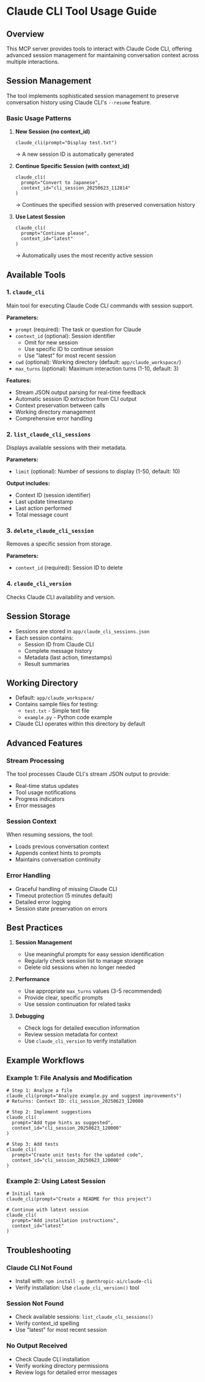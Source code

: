 # Claude CLI Tool Usage Guide

## Overview

This MCP server provides tools to interact with Claude Code CLI, offering advanced session management for maintaining conversation context across multiple interactions.

## Session Management

The tool implements sophisticated session management to preserve conversation history using Claude CLI's `--resume` feature.

### Basic Usage Patterns

1. **New Session (no context_id)**
   ```
   claude_cli(prompt="Display test.txt")
   ```
   → A new session ID is automatically generated

2. **Continue Specific Session (with context_id)**
   ```
   claude_cli(
     prompt="Convert to Japanese", 
     context_id="cli_session_20250623_112814"
   )
   ```
   → Continues the specified session with preserved conversation history

3. **Use Latest Session**
   ```
   claude_cli(
     prompt="Continue please", 
     context_id="latest"
   )
   ```
   → Automatically uses the most recently active session

## Available Tools

### 1. `claude_cli`
Main tool for executing Claude Code CLI commands with session support.

**Parameters:**
- `prompt` (required): The task or question for Claude
- `context_id` (optional): Session identifier
  - Omit for new session
  - Use specific ID to continue session
  - Use "latest" for most recent session
- `cwd` (optional): Working directory (default: `app/claude_workspace/`)
- `max_turns` (optional): Maximum interaction turns (1-10, default: 3)

**Features:**
- Stream JSON output parsing for real-time feedback
- Automatic session ID extraction from CLI output
- Context preservation between calls
- Working directory management
- Comprehensive error handling

### 2. `list_claude_cli_sessions`
Displays available sessions with their metadata.

**Parameters:**
- `limit` (optional): Number of sessions to display (1-50, default: 10)

**Output includes:**
- Context ID (session identifier)
- Last update timestamp
- Last action performed
- Total message count

### 3. `delete_claude_cli_session`
Removes a specific session from storage.

**Parameters:**
- `context_id` (required): Session ID to delete

### 4. `claude_cli_version`
Checks Claude CLI availability and version.

## Session Storage

- Sessions are stored in `app/claude_cli_sessions.json`
- Each session contains:
  - Session ID from Claude CLI
  - Complete message history
  - Metadata (last action, timestamps)
  - Result summaries

## Working Directory

- Default: `app/claude_workspace/`
- Contains sample files for testing:
  - `test.txt` - Simple text file
  - `example.py` - Python code example
- Claude CLI operates within this directory by default

## Advanced Features

### Stream Processing
The tool processes Claude CLI's stream JSON output to provide:
- Real-time status updates
- Tool usage notifications
- Progress indicators
- Error messages

### Session Context
When resuming sessions, the tool:
- Loads previous conversation context
- Appends context hints to prompts
- Maintains conversation continuity

### Error Handling
- Graceful handling of missing Claude CLI
- Timeout protection (5 minutes default)
- Detailed error logging
- Session state preservation on errors

## Best Practices

1. **Session Management**
   - Use meaningful prompts for easy session identification
   - Regularly check session list to manage storage
   - Delete old sessions when no longer needed

2. **Performance**
   - Use appropriate `max_turns` values (3-5 recommended)
   - Provide clear, specific prompts
   - Use session continuation for related tasks

3. **Debugging**
   - Check logs for detailed execution information
   - Review session metadata for context
   - Use `claude_cli_version` to verify installation

## Example Workflows

### Example 1: File Analysis and Modification
```
# Step 1: Analyze a file
claude_cli(prompt="Analyze example.py and suggest improvements")
# Returns: Context ID: cli_session_20250623_120000

# Step 2: Implement suggestions
claude_cli(
  prompt="Add type hints as suggested",
  context_id="cli_session_20250623_120000"
)

# Step 3: Add tests
claude_cli(
  prompt="Create unit tests for the updated code",
  context_id="cli_session_20250623_120000"
)
```

### Example 2: Using Latest Session
```
# Initial task
claude_cli(prompt="Create a README for this project")

# Continue with latest session
claude_cli(
  prompt="Add installation instructions",
  context_id="latest"
)
```

## Troubleshooting

### Claude CLI Not Found
- Install with: `npm install -g @anthropic-ai/claude-cli`
- Verify installation: Use `claude_cli_version()` tool

### Session Not Found
- Check available sessions: `list_claude_cli_sessions()`
- Verify context_id spelling
- Use "latest" for most recent session

### No Output Received
- Check Claude CLI installation
- Verify working directory permissions
- Review logs for detailed error messages